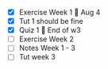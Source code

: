 - [x] Exercise Week 1  🚮 Aug 4 
- [x] Tut 1 should be fine
- [x] Quiz 1 🚮 End of w3
- [ ] Exercise Week 2
- [ ] Notes Week 1 - 3
- [ ] Tut week 3